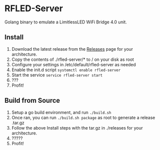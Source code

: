 RFLED-Server
==========

Golang binary to emulate a LimitlessLED WiFi Bridge 4.0 unit.

Install
----
  1. Download the latest release from the [Releases](https://github.com/riptidewave93/RFLED-Server/releases)
   page for your architecture.
  2. Copy the contents of ./rfled-server/* to / on your disk as root
  3. Configure your settings in /etc/default/rfled-server as needed
  4. Enable the init.d script `systemctl enable rfled-server`
  5. Start the service `service rfled-server start`
  6. ???
  7. Profit!

Build from Source
----
  1. Setup a go build environment, and run `./build.sh`
  2. Once ran, you can run `./build.sh package` as root to generate a release .tar.gz
  3. Follow the above Install steps with the tar.gz in ./releases for your architecture.
  4. ?????
  5. Profit!
